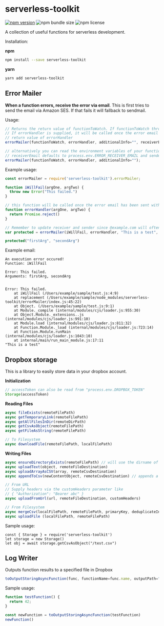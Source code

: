 # serverless-toolkit
[![npm version](https://badge.fury.io/js/serverless-toolkit.svg)](https://badge.fury.io/js/serverless-toolkit) ![npm bundle size](https://img.shields.io/bundlephobia/min/serverless-toolkit) ![npm license](https://img.shields.io/npm/l/serverless-toolkit)

A collection of useful functions for serverless development.

Installation:

**npm**
```bash
npm install --save serverless-toolkit
```

**yarn**
```bash
yarn add serverless-toolkit
```

## Error Mailer

**When a function errors, receive the error via email**. This is first tries to send the email via Amazon SES. If that fails it will fallback to sendmail.

Usage:
```javascript
// Returns the return value of functionToWatch. If functionToWatch throws an error this will return a Promise.
// If errorHandler is supplied, it will be called once the error email has been sent and the promise will be resolved with the
// return value of errorHandler
errorMailer(functionToWatch, errorHandler, additionalInfo="", receiverEmail, senderEmail);

// alternatively you can read the environment variables of your function.
// receiverEmail defaults to process.env.ERROR_RECEIVER_EMAIL and senderEmail defaults to process.env.ERROR_SENDER_EMAIL
errorMailer(functionToWatch, errorHandler, additionalInfo="");
```

Example usage:
```javascript
const errorMailer = require('serverless-toolkit').errorMailer;

function iWillFail(argOne, argTwo) {
  throw new Error("This failed.")
}

// this function will be called once the error email has been sent with the same arguments
function errorHandler(argOne, argTwo) {
  return Promise.reject()
}

// Remember to update receiver and sender since @example.com will often get filtered to spam
var protected = errorMailer(iWillFail, errorHandler, "This is a test", "receiver@example.com", "sender@example.com")

protected("firstArg", "secondArg")
```

Example email:
```
An execution error occured!
Function: iWillFail

Error: This failed.
Arguments: firstArg, secondArg


Error: This failed.
    at iWillFail (/Users/example/sample/test.js:4:9)
    at replacement (/Users/example/sample/node_modules/serverless-toolkit/errorMailer/index.js:45:22)
    at Object. (/Users/example/sample/test.js:9:1)
    at Module._compile (internal/modules/cjs/loader.js:955:30)
    at Object.Module._extensions..js (internal/modules/cjs/loader.js:991:10)
    at Module.load (internal/modules/cjs/loader.js:811:32)
    at Function.Module._load (internal/modules/cjs/loader.js:723:14)
    at Function.Module.runMain (internal/modules/cjs/loader.js:1043:10)
    at internal/main/run_main_module.js:17:11
"This is a test"
```

## Dropbox storage

This is a library to easily store data in your dropbox account.

**Initialization**
```javascript
// accessToken can also be read from "process.env.DROPBOX_TOKEN"
Storage(accessToken)
```

**Reading Files**
```javascript
async fileExists(remoteFilePath)
async getTemporaryLink(remoteFilePath)
async getAllFilesInDir(remoteDirPath)
async getCsvAsObject(remoteFilePath)
async getFileAsString(remoteFilePath)

// To Filesystem
async downloadFile(remoteFilePath, localFilePath)
```

**Writing Files**
```javascript
async ensureDirectoryExists(remoteFilePath) // will use the dirname of the filePath / directoryPath
async uploadText(object, remoteFileDestination)
async uploadArrayAsCSV(array, remoteCsvDestination)
async appendToCsv(newContentObject, remoteCsvDestination) // appends a single object and checks that the object has the same keys as the remote csv, otherwise an error is thrown

// From URL
// Supply headers via the customHeaders parameter like 
// { "Authorization": "Bearer abc" }
async uploadFromUrl(url, remoteFileDestination, customHeaders) 

// From Filesystem
async mergeCsv(localFilePath, remoteFilePath, primaryKey, deduplicateInputFirst=false) // this will merge two csv files based on a primaryKey (or the whole row if primaryKey is undefined or not found in the input)
async uploadFile (localFilePath, remoteFilePath)
```

Sample usage:
```
const { Storage } = require('serverless-toolkit')
let storage = new Storage()
let obj = await storage.getCsvAsObject("/test.csv")
```

## Log Writer

Outputs function results to a specified file in Dropbox

```javascript
toOutputStoringAsyncFunction(func, functionName=func.name, outputPath="/data/data-health");
```

Sample usage:
```javascript
function testFunction() {
  return 42;
}

const newFunction = toOutputStoringAsyncFunction(testFunction)
newFunction()
```